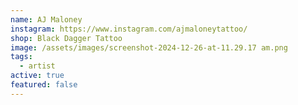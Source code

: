 ```yaml
---
name: AJ Maloney
instagram: https://www.instagram.com/ajmaloneytattoo/
shop: Black Dagger Tattoo
image: /assets/images/screenshot-2024-12-26-at-11.29.17 am.png
tags:
  - artist
active: true
featured: false
---
```

